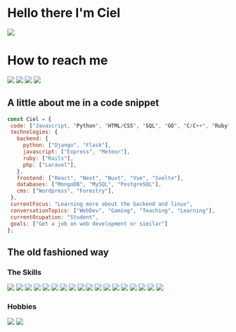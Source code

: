 # Hello there I'm Ciel
![](https://media.giphy.com/media/Nx0rz3jtxtEre/giphy.gif)
# How to reach me
[<img src="https://img.shields.io/badge/Microsoft_Outlook-0078D4?style=for-the-badge&logo=microsoft-outlook&logoColor=white" />](mailto:cielos20@hotmail.com) [<img src="https://img.shields.io/badge/Gmail-D14836?style=for-the-badge&logo=gmail&logoColor=white" />](mailto:aeonus20@gmail.com) [<img src="https://img.shields.io/badge/WhatsApp-25D366?style=for-the-badge&logo=whatsapp&logoColor=white" />](tel:93751253) [<img src="https://img.shields.io/badge/LinkedIn-0077B5?style=for-the-badge&logo=linkedin&logoColor=white" />](https://www.linkedin.com/in/rodrigo-tom%C3%A1s-15304a232/)
##  A little about me in a code snippet
 ```js
 const Ciel = {
  code: ["Javascript, "Python", "HTML/CSS", "SQL", "GO", "C/C++", "Ruby", "PHP"],
  technologies: {
    backend: {
      python: ["Django", "Flask"],
      javascript: ["Express", "Meteor"],
      ruby: ["Rails"],
      php: ["Laravel"],
    },
    frontend: ["React", "Next", "Nuxt", "Vue", "Svelte"],
    databases: ["MongoDB", "MySQL", "PostgreSQL"],
    cms: ["Wordpress", "Forestry"],
  },
  currentFocus: "Learning more about the backend and linux",
  conversationTopics: ["WebDev", "Gaming", "Teaching", "Learning"],
  currentOcupation: "Student",
  goals: ["Get a job on web development or similar"]
 };
 ```
 
 ## The old fashioned way
 ### The Skills
 <img src="https://img.shields.io/badge/Python-3776AB?style=for-the-badge&logo=python&logoColor=white" /> <img src="https://img.shields.io/badge/JavaScript-F7DF1E?style=for-the-badge&logo=javascript&logoColor=black" /> <img src="https://img.shields.io/badge/Node.js-43853D?style=for-the-badge&logo=node.js&logoColor=white" /> <img src="https://img.shields.io/badge/C-00599C?style=for-the-badge&logo=c&logoColor=white" /> <img src="https://img.shields.io/badge/PHP-777BB4?style=for-the-badge&logo=php&logoColor=white" /> <img src="https://img.shields.io/badge/Go-00ADD8?style=for-the-badge&logo=go&logoColor=white" /> <img src="https://img.shields.io/badge/Ruby-CC342D?style=for-the-badge&logo=ruby&logoColor=white" /> <img src="https://img.shields.io/badge/HTML5-E34F26?style=for-the-badge&logo=html5&logoColor=white" /> <img src="https://img.shields.io/badge/CSS3-1572B6?style=for-the-badge&logo=css3&logoColor=white" /> <img src=" 	https://img.shields.io/badge/React-20232A?style=for-the-badge&logo=react&logoColor=61DAFB" /> <img src="https://img.shields.io/badge/Svelte-4A4A55?style=for-the-badge&logo=svelte&logoColor=FF3E00" /> <img src="https://img.shields.io/badge/Vue.js-35495E?style=for-the-badge&logo=vue.js&logoColor=4FC08D" /> <img src="https://img.shields.io/badge/Tailwind_CSS-38B2AC?style=for-the-badge&logo=tailwind-css&logoColor=white" /> <img src="https://img.shields.io/badge/Bootstrap-563D7C?style=for-the-badge&logo=bootstrap&logoColor=white" /> <img src="https://img.shields.io/badge/Django-092E20?style=for-the-badge&logo=django&logoColor=white" /> <img src="https://img.shields.io/badge/Ruby_on_Rails-CC0000?style=for-the-badge&logo=ruby-on-rails&logoColor=white" /> <img src="https://img.shields.io/badge/Laravel-FF2D20?style=for-the-badge&logo=laravel&logoColor=white" /> <img src="https://img.shields.io/badge/Flask-000000?style=for-the-badge&logo=flask&logoColor=white" />

### Hobbies
<img src="https://img.shields.io/badge/Nintendo_Switch-E60012?style=for-the-badge&logo=nintendo-switch&logoColor=white" /> <img src="https://img.shields.io/badge/Steam-000000?style=for-the-badge&logo=steam&logoColor=white" />

